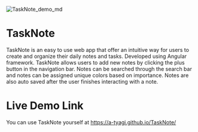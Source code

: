 ![TaskNote_demo_md](https://user-images.githubusercontent.com/16902902/123903722-176cfa00-d924-11eb-9979-6fb9cf10ea3a.gif)

# TaskNote
TaskNote is an easy to use web app that offer an intuitive way for users to create and organize their daily notes and tasks. Developed using Angular framework. TaskNote allows users to add new notes by clicking the plus button in the navigation bar. Notes can be searched through the search bar and notes can be assigned unique colors based on importance. Notes are also auto saved after the user finishes interacting with a note.

# Live Demo Link
You can use TaskNote yourself at https://a-tyagi.github.io/TaskNote/
